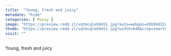 ```yaml
---
title:  "Young, fresh and juicy"
metadate: "hide"
categories: [ Pussy ]
image: "https://preview.redd.it/vqtmcqleb9o51.jpg?auto=webp&s=d5b94d32e836b53022966f1e6199985b55213507"
thumb: "https://preview.redd.it/vqtmcqleb9o51.jpg?width=640&crop=smart&auto=webp&s=d3e929e2a1a6fc8cc985be9d32e144017e93b6ed"
visit: ""
---
```

Young, fresh and juicy
